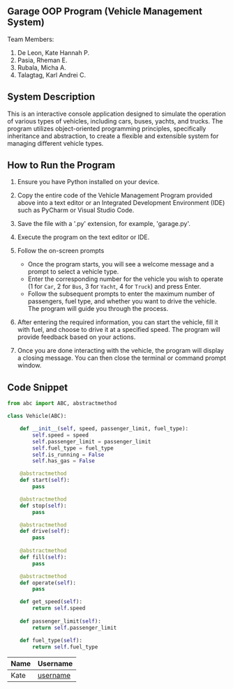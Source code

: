 ## Garage OOP Program (Vehicle Management System)
Team Members:
1. De Leon, Kate Hannah P.
2. Pasia, Rheman E.
3. Rubala, Micha A.
4. Talagtag, Karl Andrei C.

## System Description
This is an interactive console application designed to simulate the operation of various types of vehicles, including cars, buses, yachts, and trucks. The program utilizes object-oriented programming principles, specifically inheritance and abstraction, to create a flexible and extensible system for managing different vehicle types.

## How to Run the Program
1. Ensure you have Python installed on your device.
2. Copy the entire code of the Vehicle Management Program provided above into a text editor or an Integrated Development Environment (IDE) such as PyCharm or Visual Studio Code.
3. Save the file with a '.py' extension, for example, 'garage.py'.
4. Execute the program on the text editor or IDE.
5. Follow the on-screen prompts
   
   * Once the program starts, you will see a welcome message and a prompt to select a vehicle type.
   * Enter the corresponding number for the vehicle you wish to operate (1 for ```Car```, 2 for ```Bus```, 3 for ```Yacht```, 4 for ```Truck```) and press Enter.
   * Follow the subsequent prompts to enter the maximum number of passengers, fuel type, and whether you want to drive the vehicle. The program will guide you through the process.
   
6. After entering the required information, you can start the vehicle, fill it with fuel, and choose to drive it at a specified speed. The program will provide feedback based on your actions.
7. Once you are done interacting with the vehicle, the program will display a closing message. You can then close the terminal or command prompt window.

## Code Snippet

```python
from abc import ABC, abstractmethod

class Vehicle(ABC):

    def __init__(self, speed, passenger_limit, fuel_type):
        self.speed = speed
        self.passenger_limit = passenger_limit
        self.fuel_type = fuel_type
        self.is_running = False
        self.has_gas = False

    @abstractmethod
    def start(self):
        pass

    @abstractmethod
    def stop(self):
        pass

    @abstractmethod
    def drive(self):
        pass
    
    @abstractmethod
    def fill(self):
        pass

    @abstractmethod
    def operate(self):
        pass

    def get_speed(self):
        return self.speed
    
    def passenger_limit(self):
        return self.passenger_limit

    def fuel_type(self):
        return self.fuel_type
```

| Name | Username |
|------|----------|
| Kate | [username](https://github.com/)|

